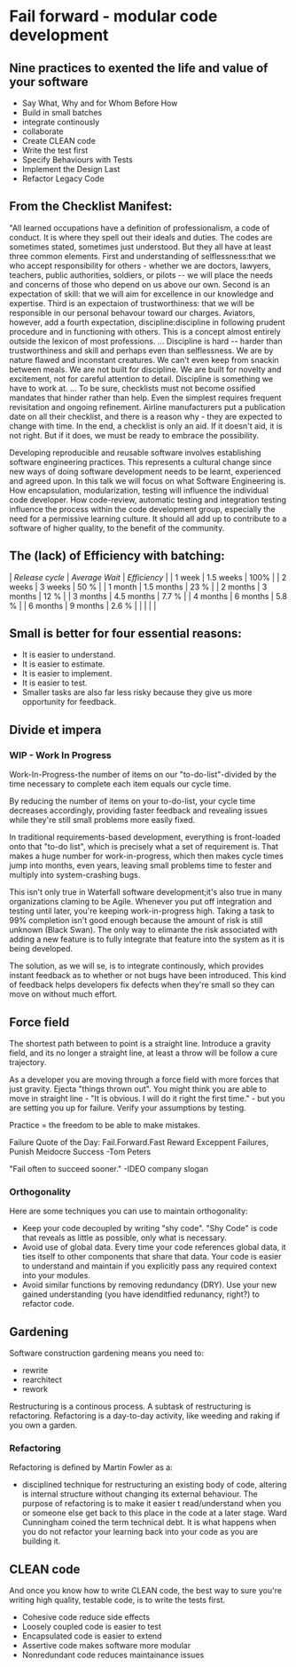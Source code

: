# Fail forward - modular code development
## Nine practices to exented the life and value of your software
* Say What, Why and for Whom Before How
* Build in small batches
* integrate continously
* collaborate
* Create CLEAN code
* Write the test first
* Specify Behaviours with Tests
* Implement the Design Last
* Refactor Legacy Code


## From the Checklist Manifest:
"All learned occupations have a definition of professionalism, a code of
conduct. It is where they spell out their ideals and duties. The codes
are sometimes stated, sometimes just understood. But they all have at
least three common elements. 
First and understanding of selflessness:that we who accept
responsibility for others - whether we are doctors, lawyers, teachers,
public authorities, soldiers, or pilots -- we will place the needs and
concerns of those who depend on us above our own. Second is an
expectation of skill: that we will aim for excellence in our knowledge
and expertise. Third is an expectaion of trustworthiness: that we will
be responsible in our personal behavour toward our charges.
Aviators, however, add a fourth expectation, discipline:discipline in
following prudent procedure and in functioning with others. This is a
concept almost entirely outside the lexicon of most professions.
...
Discipline is hard -- harder than trustworthiness and skill and perhaps
even than selflessness. We are by nature flawed and inconstant
creatures. We can't  even keep from snackin between meals. We are not
built for discipline. We are built for novelty and excitement, not for
careful attention to detail. Discipline is something we have to work at.
...
To be sure, checklists must not become ossified mandates that hinder
rather than help. Even the simplest requires frequent revisitation and
ongoing refinement. Airline manufacturers put a publication date on all
their checklist, and there is a reason why - they are expected to change
with time. In the end, a checklist is only an aid. If it doesn't aid, it
is not right. But if it does, we must be ready to embrace the
possibility.

Developing reproducible and reusable software involves establishing
software engineering practices. This represents a cultural change 
since new ways of doing software development needs to be learnt,
experienced and agreed upon. In this talk we will focus on what Software
Engineering is. How encapsulation, modularization, testing will
influence the individual code developer. How code-review, automatic
testing and integration testing influence the process within the code
development group, especially the need for a permissive learning
culture. It should all add up to contribute to a software of higher
quality, to the benefit of the community.


## The (lack) of Efficiency with batching:

| *Release cycle* | *Average Wait* | *Efficiency* |
| 1 week          | 1.5 weeks      | 100%         |
| 2 weeks         | 3 weeks        | 50 %         |
| 1 month         | 1.5 months     | 23 %         |
| 2 months        | 3 months       | 12 %         |
| 3 months        | 4.5 months     | 7.7 %        |
| 4 months        | 6 months       | 5.8 %        |
| 6 months        | 9 months       | 2.6 %        |
|                 |                |              |


## Small is better for four essential reasons:
* It is easier to understand.
* It is easier to estimate.
* It is easier to implement.
* It is easier to test.
* Smaller tasks are also far less risky because they give us more opportunity for feedback.

## Divide et impera
### WIP - Work In Progress
Work-In-Progress-the number of items on our "to-do-list"-divided by the
time necessary to complete each item equals our cycle time.

By reducing the number of items on your to-do-list, your cycle time
decreases accordingly, providing faster feedback and revealing issues
while they're still small problems more easily fixed.

In traditional requirements-based development, everything is
front-loaded onto that "to-do list", which is precisely what a set of
requirement is. That makes a huge number for work-in-progress, which
then makes cycle times jump into months, even years, leaving small
problems time to fester and multiply into system-crashing bugs.

This isn't only true in Waterfall software development;it's also true in
many organizations claming to be Agile. Whenever you put off integration
and testing until later, you're keeping work-in-progress high. Taking a
task to 99% completion isn't good enough because the amount of risk is
still unknown (Black Swan). The only way to elimante the risk associated
with adding a new feature is to fully integrate that feature into the
system as it is being developed.

The solution, as we will se, is to integrate continously, which provides
instant feedback as to whether or not bugs have been introduced. This
kind of feedback helps developers fix defects when they're small so they
can move on without much effort.

## Force field
The shortest path between to point is a straight line. Introduce a
gravity field, and its no longer a straight line, at least a throw will
be follow a cure trajectory.

As a developer you are moving through a force field with more forces
that just gravity. Ejecta "things thrown out". You might think you are
able to move in straight line - "It is obvious. I will do it right the
first time." - but you are setting you up for failure. Verify your
assumptions by testing.

Practice = the freedom to be able to make mistakes. 

Failure Quote of the Day: Fail.Forward.Fast
Reward Exceppent Failures, Punish Meidocre Success
-Tom Peters

"Fail often to succeed sooner."
-IDEO company slogan

### Orthogonality
Here are some techniques you can use to maintain orthogonality:
* Keep your code decoupled by writing "shy code". "Shy Code" is code
  that reveals as little as possible, only what is necessary.
* Avoid use of global data. Every time your code references global data,
  it ties itself to other components that share that data. Your code is
  easier to understand and maintain if you explicitly pass any required
  context into your modules.
* Avoid similar functions by removing redundancy (DRY). Use your new
  gained understanding (you have idenditfied redunancy, right?) to
  refactor code.

## Gardening
Software construction gardening means you need to:
- rewrite
- rearchitect
- rework

Restructuring is a continous process. A subtask of restructuring is
refactoring. Refactoring is a day-to-day activity, like weeding and
raking if you own a garden.

### Refactoring
Refactoring is defined by Martin Fowler as a:
- disciplined technique for restructuring an existing body of code,
  altering is internal structure without changing its external behaviour. 
The purpose of refactoring is to make it easier t read/understand when
you or someone else get back to this place in the code at a later stage.
Ward Cunningham coined the term technical debt. It is what happens when
you do not refactor your learning back into your code as you are
building it.

## CLEAN code
And once you know how to write CLEAN code, the best way to sure  you're
writing high quality, testable code, is to write the tests first.
* Cohesive code reduce side effects
* Loosely coupled code is easier to test
* Encapsulated code is easier to extend
* Assertive code makes software more modular
* Nonredundant code reduces maintainance issues
